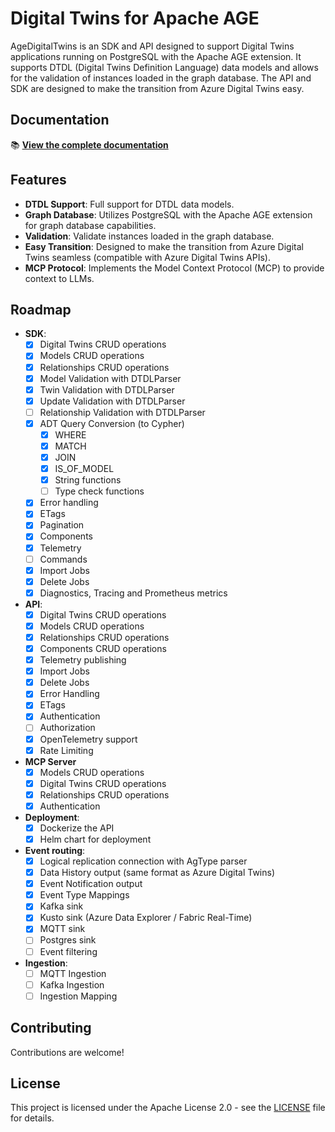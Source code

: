 # Digital Twins for Apache AGE

AgeDigitalTwins is an SDK and API designed to support Digital Twins applications running on PostgreSQL with the Apache AGE extension. It supports DTDL (Digital Twins Definition Language) data models and allows for the validation of instances loaded in the graph database. The API and SDK are designed to make the transition from Azure Digital Twins easy.

## Documentation

📚 **[View the complete documentation](https://konnektr-io.github.io/pg-age-digitaltwins/)**

## Features

- **DTDL Support**: Full support for DTDL data models.
- **Graph Database**: Utilizes PostgreSQL with the Apache AGE extension for graph database capabilities.
- **Validation**: Validate instances loaded in the graph database.
- **Easy Transition**: Designed to make the transition from Azure Digital Twins seamless (compatible with Azure Digital Twins APIs).
- **MCP Protocol**: Implements the Model Context Protocol (MCP) to provide context to LLMs.

## Roadmap

- **SDK**:
  - [x] Digital Twins CRUD operations
  - [x] Models CRUD operations
  - [x] Relationships CRUD operations
  - [x] Model Validation with DTDLParser
  - [x] Twin Validation with DTDLParser
  - [x] Update Validation with DTDLParser
  - [ ] Relationship Validation with DTDLParser
  - [x] ADT Query Conversion (to Cypher)
    - [x] WHERE
    - [x] MATCH
    - [x] JOIN
    - [x] IS_OF_MODEL
    - [x] String functions
    - [ ] Type check functions
  - [x] Error handling
  - [x] ETags
  - [x] Pagination
  - [x] Components
  - [x] Telemetry
  - [ ] Commands
  - [x] Import Jobs
  - [x] Delete Jobs
  - [x] Diagnostics, Tracing and Prometheus metrics
- **API**:
  - [x] Digital Twins CRUD operations
  - [x] Models CRUD operations
  - [x] Relationships CRUD operations
  - [x] Components CRUD operations
  - [x] Telemetry publishing
  - [x] Import Jobs
  - [x] Delete Jobs
  - [x] Error Handling
  - [x] ETags
  - [x] Authentication
  - [ ] Authorization
  - [x] OpenTelemetry support
  - [x] Rate Limiting
- **MCP Server**
  - [x] Models CRUD operations
  - [x] Digital Twins CRUD operations
  - [x] Relationships CRUD operations
  - [x] Authentication
- **Deployment**:
  - [x] Dockerize the API
  - [x] Helm chart for deployment
- **Event routing**:
  - [x] Logical replication connection with AgType parser
  - [x] Data History output (same format as Azure Digital Twins)
  - [x] Event Notification output
  - [x] Event Type Mappings
  - [x] Kafka sink
  - [x] Kusto sink (Azure Data Explorer / Fabric Real-Time)
  - [x] MQTT sink
  - [ ] Postgres sink
  - [ ] Event filtering
- **Ingestion**:
  - [ ] MQTT Ingestion
  - [ ] Kafka Ingestion
  - [ ] Ingestion Mapping

## Contributing

Contributions are welcome!

## License

This project is licensed under the Apache License 2.0 - see the [LICENSE](LICENSE) file for details.